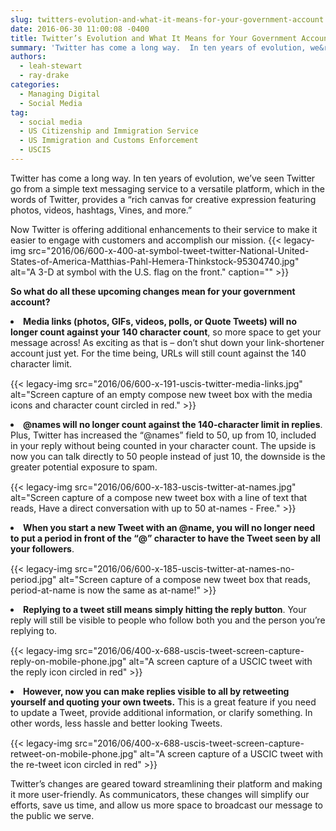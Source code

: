 ```yaml
---
slug: twitters-evolution-and-what-it-means-for-your-government-account
date: 2016-06-30 11:00:08 -0400
title: Twitter’s Evolution and What It Means for Your Government Account
summary: 'Twitter has come a long way.  In ten years of evolution, we&rsquo;ve seen Twitter go from a simple text messaging service to a versatile platform, which in the words of Twitter, provides a &ldquo;rich canvas for creative expression featuring photos, videos, hashtags, Vines, and more.&rdquo; Now Twitter is offering additional enhancements to their service to'
authors:
  - leah-stewart
  - ray-drake
categories:
  - Managing Digital
  - Social Media
tag:
  - social media
  - US Citizenship and Immigration Service
  - US Immigration and Customs Enforcement
  - USCIS
---
```


Twitter has come a long way.  In ten years of evolution, we’ve seen Twitter go from a simple text messaging service to a versatile platform, which in the words of Twitter, provides a “rich canvas for creative expression featuring photos, videos, hashtags, Vines, and more.”

Now Twitter is offering additional enhancements to their service to make it easier to engage with customers and accomplish our mission. {{< legacy-img src="2016/06/600-x-400-at-symbol-tweet-twitter-National-United-States-of-America-Matthias-Pahl-Hemera-Thinkstock-95304740.jpg" alt="A 3-D at symbol with the U.S. flag on the front." caption="" >}} 

**So what do all these upcoming changes mean for your government account?**

<li style="margin-bottom: 15px">
  <b>Media links (photos, GIFs, videos, polls, or Quote Tweets) will no longer count against your 140 character count</b>, so more space to get your message across! As exciting as that is &#8211; don’t shut down your link-shortener account just yet. For the time being, URLs will still count against the 140 character limit.
</li>

{{< legacy-img src="2016/06/600-x-191-uscis-twitter-media-links.jpg" alt="Screen capture of an empty compose new tweet box with the media icons and character count circled in red." >}}

<li style="margin-bottom: 15px">
  <b>@names will no longer count against the 140-character limit in replies</b>. Plus, Twitter has increased the “@names” field to 50, up from 10, included in your reply without being counted in your character count. The upside is now you can talk directly to 50 people instead of just 10, the downside is the greater potential exposure to spam.
</li>

{{< legacy-img src="2016/06/600-x-183-uscis-twitter-at-names.jpg" alt="Screen capture of a compose new tweet box with a line of text that reads, Have a direct conversation with up to 50 at-names - Free." >}}

<li style="margin-bottom: 15px">
  <b>When you start a new Tweet with an @name, you will no longer need to put a period in front of the “@” character to have the Tweet seen by all your followers</b>.
</li>

{{< legacy-img src="2016/06/600-x-185-uscis-twitter-at-names-no-period.jpg" alt="Screen capture of a compose new tweet box that reads, period-at-name is now the same as at-name!" >}}

<li style="margin-bottom: 15px">
  <b>Replying to a tweet still means simply hitting the reply button</b>. Your reply will still be visible to people who follow both you and the person you’re replying to.
</li>

{{< legacy-img src="2016/06/400-x-688-uscis-tweet-screen-capture-reply-on-mobile-phone.jpg" alt="A screen capture of a USCIC tweet with the reply icon circled in red" >}}

<li style="margin-bottom: 15px">
  <b>However, now you can make replies visible to all by retweeting yourself and quoting your own tweets.</b> This is a great feature if you need to update a Tweet, provide additional information, or clarify something. In other words, less hassle and better looking Tweets.
</li>

{{< legacy-img src="2016/06/400-x-688-uscis-tweet-screen-capture-retweet-on-mobile-phone.jpg" alt="A screen capture of a USCIC tweet with the re-tweet icon circled in red" >}}

Twitter’s changes are geared toward streamlining their platform and making it more user-friendly. As communicators, these changes will simplify our efforts, save us time, and allow us more space to broadcast our message to the public we serve.